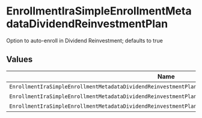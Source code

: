 # EnrollmentIraSimpleEnrollmentMetadataDividendReinvestmentPlan

Option to auto-enroll in Dividend Reinvestment; defaults to true


## Values

| Name                                                                                                     | Value                                                                                                    |
| -------------------------------------------------------------------------------------------------------- | -------------------------------------------------------------------------------------------------------- |
| `EnrollmentIraSimpleEnrollmentMetadataDividendReinvestmentPlanAutoEnrollDividendReinvestmentUnspecified` | AUTO_ENROLL_DIVIDEND_REINVESTMENT_UNSPECIFIED                                                            |
| `EnrollmentIraSimpleEnrollmentMetadataDividendReinvestmentPlanDividendReinvestmentEnroll`                | DIVIDEND_REINVESTMENT_ENROLL                                                                             |
| `EnrollmentIraSimpleEnrollmentMetadataDividendReinvestmentPlanDividendReinvestmentDecline`               | DIVIDEND_REINVESTMENT_DECLINE                                                                            |